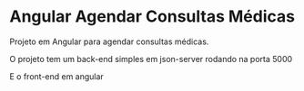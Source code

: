 # Angular Agendar Consultas Médicas
Projeto em Angular para agendar consultas médicas.

O projeto tem um back-end simples em json-server rodando na porta 5000

E o front-end em angular

